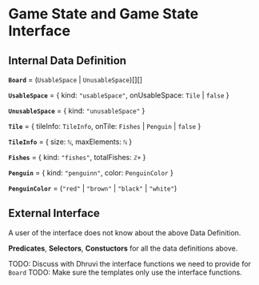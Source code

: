 # Game State and Game State Interface

## Internal Data Definition

**`Board`** = (`UsableSpace` | `UnusableSpace`)[][]

**`UsableSpace`** = { kind: `"usableSpace"`, onUsableSpace: `Tile` | `false` }

**`UnusableSpace`** = { kind: `"unusableSpace"` }

**`Tile`** = { tileInfo: `TileInfo`, onTile: `Fishes` | `Penguin` | `false` }

**`TileInfo`** = { size: `ℕ`, maxElements: `ℕ` }

**`Fishes`** = { kind: `"fishes"`, totalFishes: `ℤ+` }

**`Penguin`** = { kind: `"penguinn"`, color: `PenguinColor` }

**`PenguinColor`** = (`"red"` | `"brown"` | `"black"` | `"white"`)

## External Interface

A user of the interface does not know about the above Data Definition. 

**Predicates**, **Selectors**, **Constuctors** for all the data definitions above. 

TODO: Discuss with Dhruvi the interface functions we need to provide for `Board` 
TODO: Make sure the templates only use the interface functions. 
